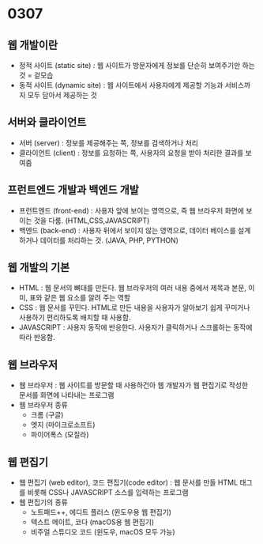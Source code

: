 # 0307

## 웹 개발이란
- 정적 사이트 (static site) : 웹 사이트가 방문자에게 정보를 단순히 보여주기만 하는 것 = 겉모습
- 동적 사이트 (dynamic site) : 웹 사이트에서 사용자에게 제공할 기능과 서비스까지 모두 담아서 제공하는 것

## 서버와 클라이언트
- 서버 (server) : 정보를 제공해주는 쪽, 정보를 검색하거나 처리
- 클라이언트 (client) : 정보를 요청하는 쪽, 사용자의 요청을 받아 처리한 결과를 보여줌
  
## 프런트엔드 개발과 백엔드 개발
- 프런트엔드 (front-end) : 사용자 앞에 보이는 영역으로, 즉 웹 브라우저 화면에 보이는 것을 다룸. (HTML,CSS,JAVASCRIPT)
- 백엔드 (back-end) : 사용자 뒤에서 보이지 않는 영역으로, 데이터 베이스를 설계하거나 데이터를 처리하는 것. (JAVA, PHP, PYTHON)

## 웹 개발의 기본
- HTML : 웹 문서의 뼈대를 만든다. 웹 브라우저의 여러 내용 중에서 제목과 본문, 이미, 표와 같은 웹 요소를 알려 주는 역할
- CSS : 웹 문서를 꾸민다. HTML로 만든 내용을 사용자가 알아보기 쉽게 꾸미거나 사용하기 편리하도록 배치할 때 사용함.
- JAVASCRIPT : 사용자 동작에 반응한다. 사용자가 클릭하거나 스크롤하는 동작에 따라 반응함.

## 웹 브라우저
- 웹 브라우저 : 웹 사이트를 방문할 때 사용하건아 웹 개발자가 웹 편집기로 작성한 문서를 화면에 나타내는 프로그램
- 웹 브라우저 종류
  - 크롬 (구글)
  - 엣지 (마이크로소프트)
  - 파이어폭스 (모질라)
  
## 웹 편집기
 - 웹 편집기 (web editor), 코드 편집기(code editor) : 웹 문서를 만들 HTML 태그를 비롯해 CSS나 JAVASCRIPT 소스를 입력하는 프로그램
 - 웹 편집기의 종류
    - 노트패드++, 에디트 플러스 (윈도우용 웹 편집기)
    - 텍스트 메이트, 코다 (macOS용 웹 편집기)
    - 비주얼 스튜디오 코드 (윈도우, macOS 모두 가능)
 